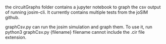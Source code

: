 the circuitGraphs folder contains a jupyter notebook to graph the csv output of running josim-cli. It currently contains multiple tests from the joSIM github.

graphCsv.py can run the josim simulation and graph them. To use it, run
python3 graphCsv.py {filename}
filename cannot include the .cir file extension.
